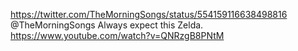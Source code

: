 https://twitter.com/TheMorningSongs/status/554159116638498816 @TheMorningSongs Always expect this Zelda. https://www.youtube.com/watch?v=QNRzgB8PNtM